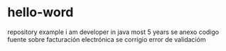 # hello-word
repository example
i am developer in java most 5 years
se anexo codigo fuente sobre facturación electrónica
se corrigio error de validacióm

